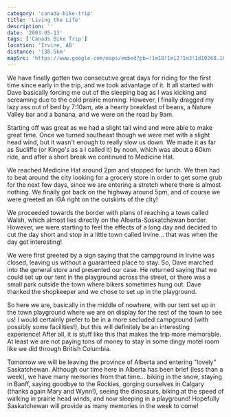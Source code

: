 ```yaml
---
category: 'canada-bike-trip'
title: 'Living the Life'
description: ''
date: '2003-05-13'
tags: ['Canads Bike Trip']
location: 'Irvine, AB'
distance: '138.5km'
mapSrc: 'https://www.google.com/maps/embed?pb=!1m18!1m12!1m3!1d10268.168342237892!2d-110.27674075679518!3d49.95431302055832!2m3!1f0!2f0!3f0!3m2!1i1024!2i768!4f13.1!3m3!1m2!1s0x53133ebf634e12dd%3A0xd5c303c1fe5e1442!2sIrvine%2C%20AB%20T0J%201V0!5e0!3m2!1sen!2sca!4v1609171081159!5m2!1sen!2sca'
---
```

We have finally gotten two consecutive great days for riding for the first time since early in the trip, and we took advantage of it. It all started with Dave basically forcing me out of the sleeping bag as I was kicking and screaming due to the cold prairie morning. However, I finally dragged my lazy ass out of bed by 7:10am, ate a hearty breakfast of beans, a Nature Valley bar and a banana, and we were on the road by 9am.

Starting off was great as we had a slight tail wind and were able to make great time. Once we turned southeast though we were met with a slight head wind, but it wasn't enough to really slow us down. We made it as far as Sucliffe (or Kingo's as a I called it) by noon, which was about a 60km ride, and after a short break we continued to Medicine Hat.

We reached Medicine Hat around 2pm and stopped for lunch. We then had to beat around the city looking for a grocery store in order to get some grub for the next few days, since we are entering a stretch where there is almost nothing. We finally got back on the highway around 5pm, and of course we were greeted an IGA right on the outskirts of the city!

We proceeded towards the border with plans of reaching a town called Walsh, which almost lies directly on the Alberta-Saskatchewan border. However, we were starting to feel the effects of a long day and decided to cut the day short and stop in a little town called Irvine... that was when the day got interesting!

We were first greeted by a sign saying that the campground in Irvine was closed, leaving us without a guaranteed place to stay. So, Dave marched into the general store and presented our case. He returned saying that we could set up our tent in the playground across the street, or there was a small park outside the town where bikers sometimes hung out. Dave thanked the shopkeeper and we chose to set up in the playground.

So here we are, basically in the middle of nowhere, with our tent set up in the town playground where we are on display for the rest of the town to see us! I would certainly prefer to be in a more secluded campground (with possibly some facilities!), but this will definitely be an interesting experience! After all, it is stuff like this that makes the trip more memorable. At least we are not paying tons of money to stay in some dingy motel room like we did through British Columbia.

Tomorrow we will be leaving the province of Alberta and entering "lovely" Saskatchewan. Although our time here in Alberta has been brief (less than a week), we have many memories from that time... biking in the snow, staying in Banff, saying goodbye to the Rockies, gorging ourselves in Calgary (thanks again Mary and Wynn!), seeing the dinosaurs, biking at the speed of walking in prairie head winds, and now sleeping in a playground! Hopefully Saskatchewan will provide as many memories in the week to come!
